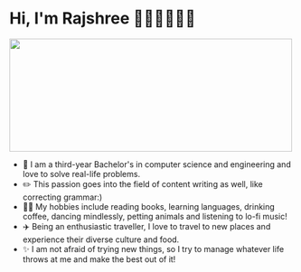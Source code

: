 # Hi, I'm Rajshree 👩🏽‍🎓👩🏽‍💻


<img src="https://user-images.githubusercontent.com/101933712/197349093-be371f5a-1c05-4c00-9d20-ff5d4680cf7e.jpg" width="500" height="200" />

- 🏫 I am a third-year Bachelor's in computer science and engineering and love to solve real-life problems. 
- ✏️ This passion goes into the field of content writing as well, like correcting grammar:)
- 💃🏽 My hobbies include reading books, learning languages, drinking coffee, dancing mindlessly, petting animals and listening to lo-fi music!
- ✈️ Being an enthusiastic traveller, I love to travel to new places and experience their diverse culture and food.
- ✨ I am not afraid of trying new things, so I try to manage whatever life throws at me and make the best out of it!

